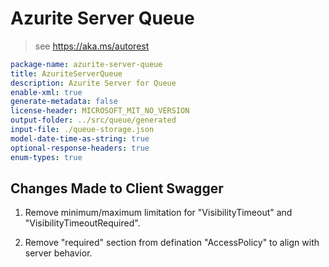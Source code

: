 # Azurite Server Queue

> see https://aka.ms/autorest

```yaml
package-name: azurite-server-queue
title: AzuriteServerQueue
description: Azurite Server for Queue
enable-xml: true
generate-metadata: false
license-header: MICROSOFT_MIT_NO_VERSION
output-folder: ../src/queue/generated
input-file: ./queue-storage.json
model-date-time-as-string: true
optional-response-headers: true
enum-types: true
```

## Changes Made to Client Swagger

1. Remove minimum/maximum limitation for "VisibilityTimeout" and "VisibilityTimeoutRequired".

2. Remove "required" section from defination "AccessPolicy" to align with server behavior.
